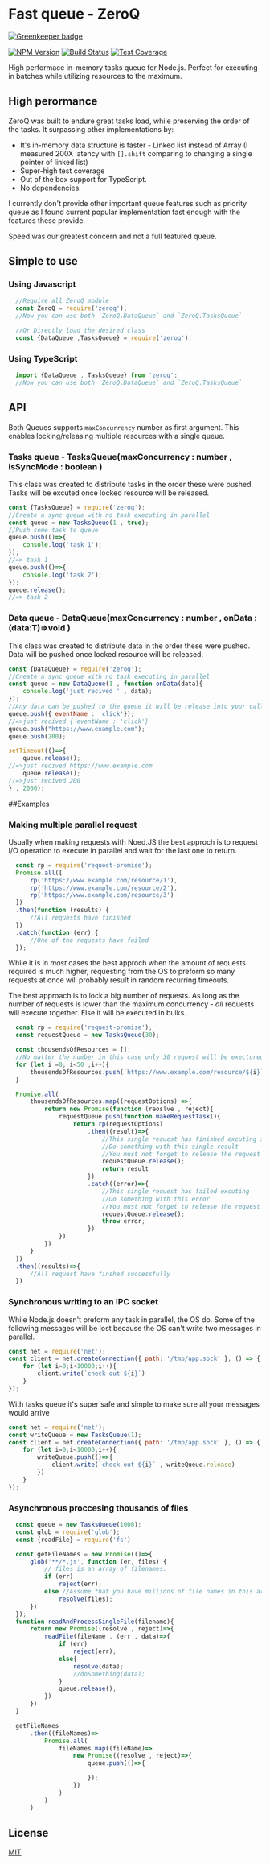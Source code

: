 # Fast queue - ZeroQ

[![Greenkeeper badge](https://badges.greenkeeper.io/hisco/zeroq.svg)](https://greenkeeper.io/)

[![NPM Version][npm-image]][npm-url]
[![Build Status][travis-image]][travis-url]
[![Test Coverage][coveralls-image]][coveralls-url]

  High performace in-memory tasks queue for Node.js.
  Perfect for executing in batches while utilizing resources to the maximum.

## High perormance
ZeroQ was built to endure great tasks load, while preserving the order of the tasks.
It surpassing other implementations by:

  * It's in-memory data structure is faster - Linked list instead of Array (I measured 200X latency with `[].shift` comparing to changing a single pointer of linked list)
  * Super-high test coverage
  * Out of the box support for TypeScript.
  * No dependencies.

I currently don't provide other important queue features such as priority queue as I found current popular implementation fast enough with the features these provide.

Speed was our greatest concern and not a full featured queue.
## Simple to use

### Using Javascript
```js
  //Require all ZeroQ module
  const ZeroQ = require('zeroq');
  //Now you can use both `ZeroQ.DataQueue` and `ZeroQ.TasksQueue`

  //Or Directly load the desired class
  const {DataQueue ,TasksQueue} = require('zeroq');

```

### Using TypeScript
```ts
  import {DataQueue , TasksQueue} from 'zeroq';
  //Now you can use both `ZeroQ.DataQueue` and `ZeroQ.TasksQueue`

```

## API

Both Queues supports `maxConcurrency` number as first argument.
This enables locking/releasing multiple resources with a single queue.

### Tasks queue - TasksQueue<T>(maxConcurrency : number , isSyncMode : boolean )
This class was created to distribute tasks in the order these were pushed.
Tasks will be excuted once locked resource will be released.

```js
const {TasksQueue} = require('zeroq');
//Create a sync queue with no task executing in parallel
const queue = new TasksQueue(1 , true);
//Push some task to queue
queue.push(()=>{
    console.log('task 1');
});
//=> task 1
queue.push(()=>{
    console.log('task 2');
});
queue.release();
//=> task 2
```

### Data queue - DataQueue<T>(maxConcurrency : number , onData : (data:T)=>void )
This class was created to distribute data in the order these were pushed.
Data will be pushed once locked resource will be released.

```js
const {DataQueue} = require('zeroq');
//Create a sync queue with no task executing in parallel
const queue = new DataQueue(1 , function onData(data){
    console.log('just recived ' , data);
});
//Any data can be pushed to the queue it will be release into your callback as is
queue.push({ eventName : 'click'});
//=>just recived { eventName : 'click'}
queue.push("https://www.example.com");
queue.push(200);

setTimeout(()=>{
    queue.release();
//=>just recived https://www.example.com
    queue.release();
//=>just recived 200
} , 2000);
```

##Examples

### Making multiple parallel request
Usually when making requests with Noed.JS the best approch is to request I/O operation to execute in parallel and wait for the last one to return.

```js
  const rp = require('request-promise');
  Promise.all([
      rp('https://www.example.com/resource/1'),
      rp('https://www.example.com/resource/2'),
      rp('https://www.example.com/resource/3')
  ])
  .then(function (results) {
      //All requests have finished
  })
  .catch(function (err) {
      //One of the requests have failed
  });
```
While it is in *most* cases the best approch when the amount of requests required is much higher, requesting from the OS to preform so many requests at once will probably result in random recurring timeouts.

The best approach is to lock a big number of requests.
As long as the number of requests is lower than the maximum concurrency - *all* requests will execute together.
Else it will be executed in bulks.
```js
  const rp = require('request-promise');
  const requestQueue = new TasksQueue(30);

  const thousendsOfResources = [];
  //No matter the number in this case only 30 request will be exectured in parllel
  for (let i =0; i<50 ;i++){
      thousendsOfResources.push(`https://www.example.com/resource/${i}`);
  }

  Promise.all(
      thousendsOfResources.map((requestOptions) =>{
          return new Promise(function (reoslve , reject){
              requestQueue.push(function makeRequestTask(){
                  return rp(requestOptions)
                      .then((result)=>{
                          //This single request has finished excuting successfully
                          //Do something with this single result
                          //You must not forget to release the request resource
                          requestQueue.release(); 
                          return result
                      })
                      .catch((error)=>{
                          //This single request has failed excuting
                          //Do something with this error 
                          //You must not forget to release the request resource
                          requestQueue.release(); 
                          throw error;
                      })
              })
          })
      }
  ))
  .then((results)=>{
      //All request have finshed successfully
  })

```
### Synchronous writing to an IPC socket
While Node.js doesn't preform any task in parallel, the OS do.
Some of the following messages will be lost because the OS can't write two messages in parallel.
```js
const net = require('net');
const client = net.createConnection({ path: '/tmp/app.sock' }, () => {
    for (let i=0;i<10000;i++){
        client.write(`check out ${i}`)
    }
});
```
With tasks queue it's super safe and simple to make sure all your messages would arrive
```js
const net = require('net');
const writeQueue = new TasksQueue(1);
const client = net.createConnection({ path: '/tmp/app.sock' }, () => {
    for (let i=0;i<10000;i++){
        writeQueue.push(()=>{
            client.write(`check out ${i}` , writeQueue.release)
        })
    }
});

```
### Asynchronous proccesing thousands of files
```js
  const queue = new TasksQueue(1000);
  const glob = require('glob');
  const {readFile} = require('fs')

  const getFileNames = new Promise(()=>{
      glob('**/*.js', function (er, files) {
          // files is an array of filenames.
          if (err)
              reject(err);
          else //Assume that you have millions of file names in this array
              resolve(files);
      })
  });
  function readAndProcessSingleFile(filename){
      return new Promise((resolve , reject)=>{
          readFile(fileName , (err , data)=>{
              if (err)
                  reject(err);
              else{
                  resolve(data);
                  //doSomething(data);
              }
              queue.release();
          })
      })
  }

  getFileNames
      .then((fileNames)=> 
          Promise.all(
              fileNames.map((fileName)=>
                  new Promise((resolve , reject)=>{
                      queue.push(()=>{

                      });
                  })
              )
          )
      )
```

## License

  [MIT](LICENSE)

[npm-image]: https://img.shields.io/npm/v/zeroq.svg
[npm-url]: https://npmjs.org/package/zeroq
[travis-image]: https://img.shields.io/travis/hisco/zeroq/master.svg?style=flat-square
[travis-url]: https://travis-ci.org/hisco/zeroq
[coveralls-image]: https://coveralls.io/repos/github/hisco/zeroq/badge.svg?branch=master
[coveralls-url]: https://coveralls.io/github/hisco/zeroq?branch=master

